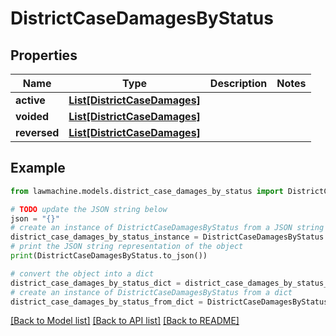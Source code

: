 # DistrictCaseDamagesByStatus


## Properties

Name | Type | Description | Notes
------------ | ------------- | ------------- | -------------
**active** | [**List[DistrictCaseDamages]**](DistrictCaseDamages.md) |  | 
**voided** | [**List[DistrictCaseDamages]**](DistrictCaseDamages.md) |  | 
**reversed** | [**List[DistrictCaseDamages]**](DistrictCaseDamages.md) |  | 

## Example

```python
from lawmachine.models.district_case_damages_by_status import DistrictCaseDamagesByStatus

# TODO update the JSON string below
json = "{}"
# create an instance of DistrictCaseDamagesByStatus from a JSON string
district_case_damages_by_status_instance = DistrictCaseDamagesByStatus.from_json(json)
# print the JSON string representation of the object
print(DistrictCaseDamagesByStatus.to_json())

# convert the object into a dict
district_case_damages_by_status_dict = district_case_damages_by_status_instance.to_dict()
# create an instance of DistrictCaseDamagesByStatus from a dict
district_case_damages_by_status_from_dict = DistrictCaseDamagesByStatus.from_dict(district_case_damages_by_status_dict)
```
[[Back to Model list]](../README.md#documentation-for-models) [[Back to API list]](../README.md#documentation-for-api-endpoints) [[Back to README]](../README.md)


